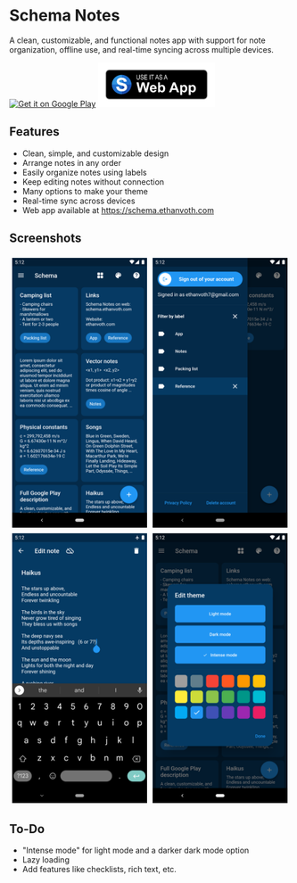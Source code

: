 # Schema Notes
A clean, customizable, and functional notes app with support for note organization, offline use, and real-time syncing across multiple devices.

[<img src='https://play.google.com/intl/en_us/badges/images/generic/en_badge_web_generic.png' alt='Get it on Google Play' width='210' height='80'>](https://play.google.com/store/apps/details?id=com.ethanvoth.schema)
[<img src='marketing/github/web_badge/web_badge.png' alt='Use it as a Web App' width='210' height='80'>](https://schema.ethanvoth.com)

## Features
- Clean, simple, and customizable design
- Arrange notes in any order
- Easily organize notes using labels
- Keep editing notes without connection
- Many options to make your theme
- Real-time sync across devices
- Web app available at https://schema.ethanvoth.com

## Screenshots
<div style="display: flex; flex-wrap: wrap; margin-bottom: 10px;">
   <div style="display: flex; flex-wrap: wrap; flex: 1 420px;">
      <img src="marketing/github/screenshots/png/phone_screenshot_1.png" alt="Schema Notes screenshot 1" width="200" style="flex: 1; margin: 5px">
      <img src="marketing/github/screenshots/png/phone_screenshot_2.png" alt="Schema Notes screenshot 2" width="200" style="flex: 1; margin: 5px">
   </div>
   <div style="display: flex; flex-wrap: wrap; flex: 1 420px;">
      <img src="marketing/github/screenshots/png/phone_screenshot_3.png" alt="Schema Notes screenshot 3" width="200" style="flex: 1; margin: 5px">
      <img src="marketing/github/screenshots/png/phone_screenshot_4.png" alt="Schema Notes screenshot 4" width="200" style="flex: 1; margin: 5px">
   </div>
</div>

## To-Do
- "Intense mode" for light mode and a darker dark mode option
- Lazy loading
- Add features like checklists, rich text, etc.